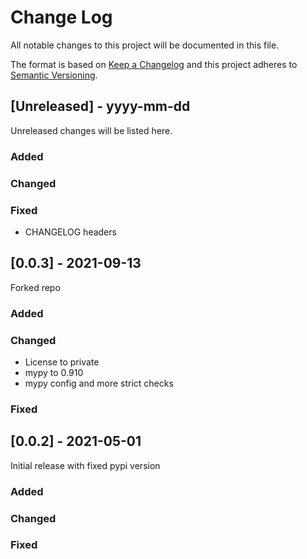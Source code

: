 # Change Log

All notable changes to this project will be documented in this file.

The format is based on [Keep a Changelog](http://keepachangelog.com/)
and this project adheres to [Semantic Versioning](http://semver.org/).

## [Unreleased] - yyyy-mm-dd

Unreleased changes will be listed here.

### Added

### Changed

### Fixed

- CHANGELOG headers

## [0.0.3] - 2021-09-13

Forked repo

### Added

### Changed

- License to private
- mypy to 0.910
- mypy config and more strict checks

### Fixed

## [0.0.2] - 2021-05-01

Initial release with fixed pypi version

### Added

### Changed

### Fixed
